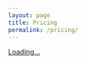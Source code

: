 ```yaml
---
layout: page
title: Pricing
permalink: /pricing/
---
```


<script src="https://gumroad.com/js/gumroad-embed.js" async></script>
<div class="gumroad-product-embed" data-gumroad-product-id="JDoaK">
  <a href="https://gumroad.com/l/JDoaK">Loading...</a>
</div>
